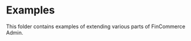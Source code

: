 Examples
==========

This folder contains examples of extending various parts of FinCommerce Admin.
